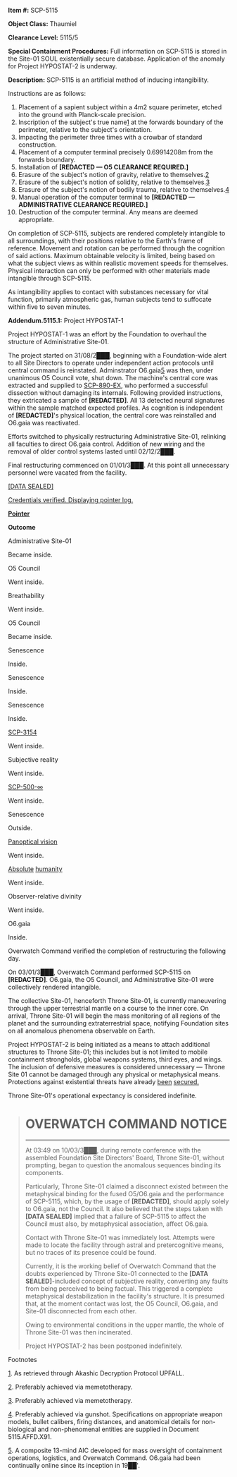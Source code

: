 **Item #:** SCP-5115

**Object Class:** Thaumiel

**Clearance Level:** 5115/5

**Special Containment Procedures:** Full information on SCP-5115 is stored in the Site-01 SOUL existentially secure database. Application of the anomaly for Project HYPOSTAT-2 is underway.

**Description:** SCP-5115 is an artificial method of inducing intangibility.

Instructions are as follows:

1.  Placement of a sapient subject within a 4m2 square perimeter, etched into the ground with Planck-scale precision.
2.  Inscription of the subject's true name[1](javascript:;) at the forwards boundary of the perimeter, relative to the subject's orientation.
3.  Impacting the perimeter three times with a crowbar of standard construction.
4.  Placement of a computer terminal precisely 0.69914208m from the forwards boundary.
5.  Installation of **\[**REDACTED — O5 CLEARANCE REQUIRED.**\]**
6.  Erasure of the subject's notion of gravity, relative to themselves.[2](javascript:;)
7.  Erasure of the subject's notion of solidity, relative to themselves.[3](javascript:;)
8.  Erasure of the subject's notion of bodily trauma, relative to themselves.[4](javascript:;)
9.  Manual operation of the computer terminal to **\[**REDACTED — ADMINISTRATIVE CLEARANCE REQUIRED.**\]**
10.  Destruction of the computer terminal. Any means are deemed appropriate.

On completion of SCP-5115, subjects are rendered completely intangible to all surroundings, with their positions relative to the Earth's frame of reference. Movement and rotation can be performed through the cognition of said actions. Maximum obtainable velocity is limited, being based on what the subject views as within realistic movement speeds for themselves. Physical interaction can only be performed with other materials made intangible through SCP-5115.

As intangibility applies to contact with substances necessary for vital function, primarily atmospheric gas, human subjects tend to suffocate within five to seven minutes.

**Addendum.5115.1:** Project HYPOSTAT-1

Project HYPOSTAT-1 was an effort by the Foundation to overhaul the structure of Administrative Site-01.

The project started on 31/08/2███, beginning with a Foundation-wide alert to all Site Directors to operate under independent action protocols until central command is reinstated. Adminstrator O6.gaia[5](javascript:;) was then, under unanimous O5 Council vote, shut down. The machine's central core was extracted and supplied to [SCP-890-EX](/scp-890), who performed a successful dissection without damaging its internals. Following provided instructions, they extricated a sample of **\[**REDACTED**\]**. All 13 detected neural signatures within the sample matched expected profiles. As cognition is independent of **\[**REDACTED**\]**'s physical location, the central core was reinstalled and O6.gaia was reactivated.

Efforts switched to physically restructuring Administrative Site-01, relinking all faculties to direct O6.gaia control. Addition of new wiring and the removal of older control systems lasted until 02/12/2███.

Final restructuring commenced on 01/01/3███. At this point all unnecessary personnel were vacated from the facility.

[\[DATA SEALED\]](javascript:;)

[Credentials verified. Displaying pointer log.](javascript:;)

**[Pointer](/scp-2719)**

**Outcome**

Administrative Site-01

Became inside.

O5 Council

Went inside.

Breathability

Went inside.

O5 Council

Became inside.

Senescence

Inside.

Senescence

Inside.

Senescence

Inside.

[SCP-3154](/scp-3154)

Went inside.

Subjective reality

Went inside.

[SCP-500-∞](/scp-500)

Went inside.

Senescence

Outside.

[Panoptical vision](/scp-5900)

Went inside.

[Absolute](/wjs-proposal) [humanity](/scp-3021)

Went inside.

Observer-relative divinity

Went inside.

O6.gaia

Inside.

Overwatch Command verified the completion of restructuring the following day.

On 03/01/3███, Overwatch Command performed SCP-5115 on **\[**REDACTED**\]**. O6.gaia, the O5 Council, and Administrative Site-01 were collectively rendered intangible.

The collective Site-01, henceforth Throne Site-01, is currently maneuvering through the upper terrestrial mantle on a course to the inner core. On arrival, Throne Site-01 will begin the mass monitoring of all regions of the planet and the surrounding extraterrestrial space, notifying Foundation sites on all anomalous phenomena observable on Earth.

Project HYPOSTAT-2 is being initiated as a means to attach additional structures to Throne Site-01; this includes but is not limited to mobile containment strongholds, global weapons systems, third eyes, and wings. The inclusion of defensive measures is considered unnecessary — Throne Site 01 cannot be damaged through any physical or metaphysical means. Protections against existential threats have already [been](/scp-2140) [secured.](/kate-mctiriss-s-proposal)

Throne Site-01's operational expectancy is considered indefinite.

  
  
  
  
  
  
  
  
  
  
  

> **OVERWATCH COMMAND NOTICE**
> ============================
> 
> * * *
> 
> At 03:49 on 10/03/3███, during remote conference with the assembled Foundation Site Directors' Board, Throne Site-01, without prompting, began to question the anomalous sequences binding its components.
> 
> Particularly, Throne Site-01 claimed a disconnect existed between the metaphysical binding for the fused O5/O6.gaia and the performance of SCP-5115, which, by the usage of **\[**REDACTED**\]**, should apply solely to O6.gaia, not the Council. It also believed that the steps taken with **\[**DATA SEALED**\]** implied that a failure of SCP-5115 to affect the Council must also, by metaphysical association, affect O6.gaia.
> 
> Contact with Throne Site-01 was immediately lost. Attempts were made to locate the facility through astral and pretercognitive means, but no traces of its presence could be found.
> 
> Currently, it is the working belief of Overwatch Command that the doubts experienced by Throne Site-01 connected to the **\[**DATA SEALED**\]**\-included concept of subjective reality, converting any faults from being perceived to being factual. This triggered a complete metaphysical destabilization in the facility's structure. It is presumed that, at the moment contact was lost, the O5 Council, O6.gaia, and Site-01 disconnected from each other.
> 
> Owing to environmental conditions in the upper mantle, the whole of Throne Site-01 was then incinerated.
> 
> Project HYPOSTAT-2 has been postponed indefinitely.

  
  
  
  
  
  
  
  
  
  
  

Footnotes

[1](javascript:;). As retrieved through Akashic Decryption Protocol UPFALL.

[2](javascript:;). Preferably achieved via memetotherapy.

[3](javascript:;). Preferably achieved via memetotherapy.

[4](javascript:;). Preferably achieved via gunshot. Specifications on appropriate weapon models, bullet calibers, firing distances, and anatomical details for non-biological and non-phenomenal entities are supplied in Document 5115.AFFD.X91.

[5](javascript:;). A composite 13-mind AIC developed for mass oversight of containment operations, logistics, and Overwatch Command. O6.gaia had been continually online since its inception in 19██'.